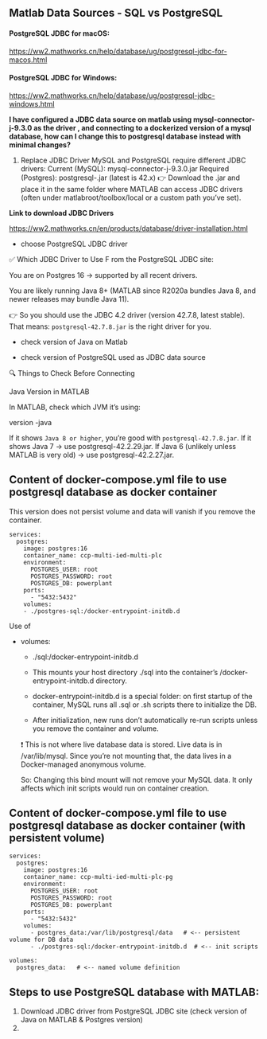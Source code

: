 ##  Matlab Data Sources - SQL vs PostgreSQL

#### PostgreSQL JDBC for macOS:

https://ww2.mathworks.cn/help/database/ug/postgresql-jdbc-for-macos.html

#### PostgreSQL JDBC for Windows:

https://ww2.mathworks.cn/help/database/ug/postgresql-jdbc-windows.html

**I have configured a JDBC data source on matlab using mysql-connector-j-9.3.0 as the driver , and connecting to a dockerized version of a mysql database, how can I change this to postgresql database instead with minimal changes?**

1. Replace JDBC Driver
MySQL and PostgreSQL require different JDBC drivers:
Current (MySQL): mysql-connector-j-9.3.0.jar
Required (Postgres): postgresql-<version>.jar (latest is 42.x)
👉 Download the .jar and place it in the same folder where MATLAB can access JDBC drivers (often under matlabroot/toolbox/local or a custom path you’ve set).

**Link to download JDBC Drivers**

https://ww2.mathworks.cn/en/products/database/driver-installation.html

- choose PostgreSQL JDBC driver

✅ Which JDBC Driver to Use
F
rom the PostgreSQL JDBC site:

You are on Postgres 16 → supported by all recent drivers.

You are likely running Java 8+ (MATLAB since R2020a bundles Java 8, and newer releases may bundle Java 11).

👉 So you should use the JDBC 4.2 driver (version 42.7.8, latest stable).
That means:
`postgresql-42.7.8.jar`
is the right driver for you.

- check version of Java on Matlab

- check version of PostgreSQL used as JDBC data source

🔍 Things to Check Before Connecting

Java Version in MATLAB

In MATLAB, check which JVM it’s using:

version -java

If it shows `Java 8 or higher`, you’re good with `postgresql-42.7.8.jar`.
If it shows Java 7 → use postgresql-42.2.29.jar.
If Java 6 (unlikely unless MATLAB is very old) → use postgresql-42.2.27.jar.


## Content of docker-compose.yml file to use postgresql database as docker container 

This version does not persist volume and data will vanish if you remove the container.


```
services:
  postgres:
    image: postgres:16
    container_name: ccp-multi-ied-multi-plc
    environment:
      POSTGRES_USER: root
      POSTGRES_PASSWORD: root
      POSTGRES_DB: powerplant
    ports:
      - "5432:5432"
    volumes:
    - ./postgres-sql:/docker-entrypoint-initdb.d

```

Use of 
-  volumes:
      - ./sql:/docker-entrypoint-initdb.d

    - This mounts your host directory ./sql into the container’s /docker-entrypoint-initdb.d directory.
    
    - docker-entrypoint-initdb.d is a special folder: on first startup of the container, MySQL runs all .sql or .sh scripts there to initialize the DB.
    
    - After initialization, new runs don’t automatically re-run scripts unless you remove the container and volume.

    ❗ This is not where live database data is stored. Live data is in /var/lib/mysql. Since you’re not mounting that, the data lives in a Docker-managed anonymous volume.

    So: Changing this bind mount will not remove your MySQL data. It only affects which init scripts would run on container creation.


## Content of docker-compose.yml file to use postgresql database as docker container (with persistent volume)
```
services:
  postgres:
    image: postgres:16
    container_name: ccp-multi-ied-multi-plc-pg
    environment:
      POSTGRES_USER: root
      POSTGRES_PASSWORD: root
      POSTGRES_DB: powerplant
    ports:
      - "5432:5432"
    volumes:
      - postgres_data:/var/lib/postgresql/data   # <-- persistent volume for DB data
      - ./postgres-sql:/docker-entrypoint-initdb.d  # <-- init scripts

volumes:
  postgres_data:   # <-- named volume definition
```



## Steps to use PostgreSQL database with MATLAB:

1. Download JDBC driver from PostgreSQL JDBC site (check version of Java on MATLAB & Postgres version)
2. 